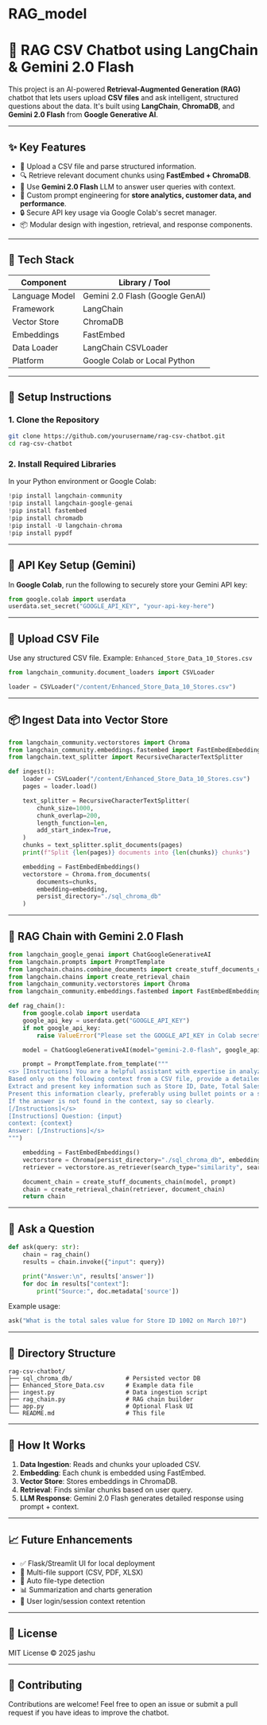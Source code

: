 # RAG_model

# 🤖 RAG CSV Chatbot using LangChain & Gemini 2.0 Flash

This project is an AI-powered **Retrieval-Augmented Generation (RAG)** chatbot that lets users upload **CSV files** and ask intelligent, structured questions about the data. It's built using **LangChain**, **ChromaDB**, and **Gemini 2.0 Flash** from **Google Generative AI**.

---

## ✨ Key Features

- 📁 Upload a CSV file and parse structured information.
- 🔍 Retrieve relevant document chunks using **FastEmbed + ChromaDB**.
- 💬 Use **Gemini 2.0 Flash** LLM to answer user queries with context.
- 🧠 Custom prompt engineering for **store analytics, customer data, and performance**.
- 🔒 Secure API key usage via Google Colab's secret manager.
- 📦 Modular design with ingestion, retrieval, and response components.

---

## 🧱 Tech Stack

| Component         | Library / Tool                        |
|------------------|----------------------------------------|
| Language Model    | Gemini 2.0 Flash (Google GenAI)       |
| Framework         | LangChain                             |
| Vector Store      | ChromaDB                              |
| Embeddings        | FastEmbed                             |
| Data Loader       | LangChain CSVLoader                   |
| Platform          | Google Colab or Local Python          |

---

## 🚀 Setup Instructions

### 1. Clone the Repository

```bash
git clone https://github.com/yourusername/rag-csv-chatbot.git
cd rag-csv-chatbot
```

### 2. Install Required Libraries

In your Python environment or Google Colab:

```python
!pip install langchain-community
!pip install langchain-google-genai
!pip install fastembed
!pip install chromadb
!pip install -U langchain-chroma
!pip install pypdf
```

---

## 🔐 API Key Setup (Gemini)

In **Google Colab**, run the following to securely store your Gemini API key:

```python
from google.colab import userdata
userdata.set_secret("GOOGLE_API_KEY", "your-api-key-here")
```

---

## 📁 Upload CSV File

Use any structured CSV file. Example: `Enhanced_Store_Data_10_Stores.csv`

```python
from langchain_community.document_loaders import CSVLoader

loader = CSVLoader("/content/Enhanced_Store_Data_10_Stores.csv")
```

---

## 📦 Ingest Data into Vector Store

```python
from langchain_community.vectorstores import Chroma
from langchain_community.embeddings.fastembed import FastEmbedEmbeddings
from langchain.text_splitter import RecursiveCharacterTextSplitter

def ingest():
    loader = CSVLoader("/content/Enhanced_Store_Data_10_Stores.csv")
    pages = loader.load()

    text_splitter = RecursiveCharacterTextSplitter(
        chunk_size=1000,
        chunk_overlap=200,
        length_function=len,
        add_start_index=True,
    )
    chunks = text_splitter.split_documents(pages)
    print(f"Split {len(pages)} documents into {len(chunks)} chunks")

    embedding = FastEmbedEmbeddings()
    vectorstore = Chroma.from_documents(
        documents=chunks,
        embedding=embedding,
        persist_directory="./sql_chroma_db"
    )
```

---

## 🔧 RAG Chain with Gemini 2.0 Flash

```python
from langchain_google_genai import ChatGoogleGenerativeAI
from langchain.prompts import PromptTemplate
from langchain.chains.combine_documents import create_stuff_documents_chain
from langchain.chains import create_retrieval_chain
from langchain_community.vectorstores import Chroma
from langchain_community.embeddings.fastembed import FastEmbedEmbeddings

def rag_chain():
    from google.colab import userdata
    google_api_key = userdata.get("GOOGLE_API_KEY")
    if not google_api_key:
        raise ValueError("Please set the GOOGLE_API_KEY in Colab secrets")

    model = ChatGoogleGenerativeAI(model="gemini-2.0-flash", google_api_key=google_api_key)

    prompt = PromptTemplate.from_template("""
<s> [Instructions] You are a helpful assistant with expertise in analyzing store data.
Based only on the following context from a CSV file, provide a detailed and structured answer to the user's question.
Extract and present key information such as Store ID, Date, Total Sales, POS Transactions and Value, Online Transactions and Value, People Counting, Vehicles Parked, Footfall Peak Hour, Average Dwell Time, Employee Count, Customer Satisfaction Score, and any detected incidents (Gun Detection, Theft Detection, Face Recognition Alerts) relevant to the query.
Present this information clearly, preferably using bullet points or a summary paragraph.
If the answer is not found in the context, say so clearly.
[/Instructions]</s>
[Instructions] Question: {input}
context: {context}
Answer: [/Instructions]</s>
""")

    embedding = FastEmbedEmbeddings()
    vectorstore = Chroma(persist_directory="./sql_chroma_db", embedding_function=embedding)
    retriever = vectorstore.as_retriever(search_type="similarity", search_kwargs={"k": 5})

    document_chain = create_stuff_documents_chain(model, prompt)
    chain = create_retrieval_chain(retriever, document_chain)
    return chain
```

---

## 💬 Ask a Question

```python
def ask(query: str):
    chain = rag_chain()
    results = chain.invoke({"input": query})

    print("Answer:\n", results['answer'])
    for doc in results["context"]:
        print("Source:", doc.metadata['source'])
```

Example usage:

```python
ask("What is the total sales value for Store ID 1002 on March 10?")
```

---

## 📂 Directory Structure

```
rag-csv-chatbot/
├── sql_chroma_db/               # Persisted vector DB
├── Enhanced_Store_Data.csv      # Example data file
├── ingest.py                    # Data ingestion script
├── rag_chain.py                 # RAG chain builder
├── app.py                       # Optional Flask UI
└── README.md                    # This file
```

---

## 🧠 How It Works

1. **Data Ingestion**: Reads and chunks your uploaded CSV.
2. **Embedding**: Each chunk is embedded using FastEmbed.
3. **Vector Store**: Stores embeddings in ChromaDB.
4. **Retrieval**: Finds similar chunks based on user query.
5. **LLM Response**: Gemini 2.0 Flash generates detailed response using prompt + context.

---

## 📈 Future Enhancements

- ✅ Flask/Streamlit UI for local deployment
- 🔄 Multi-file support (CSV, PDF, XLSX)
- 🧩 Auto file-type detection
- 📊 Summarization and charts generation
- 🔐 User login/session context retention

---

## 📄 License

MIT License © 2025 jashu 

---

## 🤝 Contributing

Contributions are welcome! Feel free to open an issue or submit a pull request if you have ideas to improve the chatbot.
